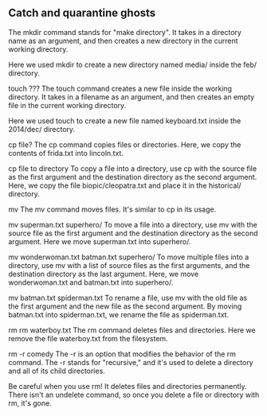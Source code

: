 ## Catch and quarantine ghosts


The mkdir command stands for "make directory". It takes in a directory name as an argument, and then creates a new directory in the current working directory.

Here we used mkdir to create a new directory named media/ inside the feb/ directory.





touch ???
The touch command creates a new file inside the working directory. It takes in a filename as an argument, and then creates an empty file in the current working directory.

Here we used touch to create a new file named keyboard.txt inside the 2014/dec/ directory.

cp file?
The cp command copies files or directories. Here, we copy the contents of frida.txt into lincoln.txt.

cp file to directory
To copy a file into a directory, use cp with the source file as the first argument and the destination directory as the second argument. Here, we copy the file biopic/cleopatra.txt and place it in the historical/ directory.


mv
The mv command moves files. It's similar to cp in its usage.

mv superman.txt superhero/
To move a file into a directory, use mv with the source file as the first argument and the destination directory as the second argument. Here we move superman.txt into superhero/.

mv wonderwoman.txt batman.txt superhero/
To move multiple files into a directory, use mv with a list of source files as the first arguments, and the destination directory as the last argument. Here, we move wonderwoman.txt and batman.txt into superhero/.

mv batman.txt spiderman.txt
To rename a file, use mv with the old file as the first argument and the new file as the second argument. By moving batman.txt into spiderman.txt, we rename the file as spiderman.txt.


rm
rm waterboy.txt
The rm command deletes files and directories. Here we remove the file waterboy.txt from the filesystem.

rm -r comedy
The -r is an option that modifies the behavior of the rm command. The -r stands for "recursive," and it's used to delete a directory and all of its child directories.

Be careful when you use rm! It deletes files and directories permanently. There isn't an undelete command, so once you delete a file or directory with rm, it's gone.
